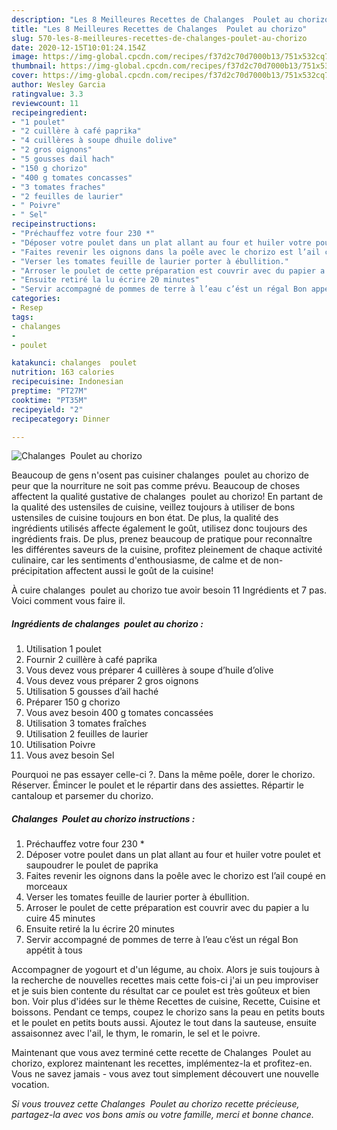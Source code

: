 ```yaml
---
description: "Les 8 Meilleures Recettes de Chalanges  Poulet au chorizo"
title: "Les 8 Meilleures Recettes de Chalanges  Poulet au chorizo"
slug: 570-les-8-meilleures-recettes-de-chalanges-poulet-au-chorizo
date: 2020-12-15T10:01:24.154Z
image: https://img-global.cpcdn.com/recipes/f37d2c70d7000b13/751x532cq70/chalanges-poulet-au-chorizo-photo-principale-de-la-recette.jpg
thumbnail: https://img-global.cpcdn.com/recipes/f37d2c70d7000b13/751x532cq70/chalanges-poulet-au-chorizo-photo-principale-de-la-recette.jpg
cover: https://img-global.cpcdn.com/recipes/f37d2c70d7000b13/751x532cq70/chalanges-poulet-au-chorizo-photo-principale-de-la-recette.jpg
author: Wesley Garcia
ratingvalue: 3.3
reviewcount: 11
recipeingredient:
- "1 poulet"
- "2 cuillère à café paprika"
- "4 cuillères à soupe dhuile dolive"
- "2 gros oignons"
- "5 gousses dail hach"
- "150 g chorizo"
- "400 g tomates concasses"
- "3 tomates fraches"
- "2 feuilles de laurier"
- " Poivre"
- " Sel"
recipeinstructions:
- "Préchauffez votre four 230 *"
- "Déposer votre poulet dans un plat allant au four et huiler votre poulet et saupoudrer le poulet de paprika"
- "Faites revenir les oignons dans la poêle avec le chorizo est l’ail coupé en morceaux"
- "Verser les tomates feuille de laurier porter à ébullition."
- "Arroser le poulet de cette préparation est couvrir avec du papier a lu cuire 45 minutes"
- "Ensuite retiré la lu écrire 20 minutes"
- "Servir accompagné de pommes de terre à l’eau c’ést un régal Bon appétit à tous"
categories:
- Resep
tags:
- chalanges
- 
- poulet

katakunci: chalanges  poulet 
nutrition: 163 calories
recipecuisine: Indonesian
preptime: "PT27M"
cooktime: "PT35M"
recipeyield: "2"
recipecategory: Dinner

---
```



![Chalanges  Poulet au chorizo](https://img-global.cpcdn.com/recipes/f37d2c70d7000b13/751x532cq70/chalanges-poulet-au-chorizo-photo-principale-de-la-recette.jpg)

Beaucoup de gens n'osent pas cuisiner chalanges  poulet au chorizo de peur que la nourriture ne soit pas comme prévu. Beaucoup de choses affectent la qualité gustative de chalanges  poulet au chorizo! En partant de la qualité des ustensiles de cuisine, veillez toujours à utiliser de bons ustensiles de cuisine toujours en bon état. De plus, la qualité des ingrédients utilisés affecte également le goût, utilisez donc toujours des ingrédients frais. De plus, prenez beaucoup de pratique pour reconnaître les différentes saveurs de la cuisine, profitez pleinement de chaque activité culinaire, car les sentiments d'enthousiasme, de calme et de non-précipitation affectent aussi le goût de la cuisine!

<!--inarticleads1-->

À cuire chalanges  poulet au chorizo tue avoir besoin 11 Ingrédients et 7 pas. Voici comment vous faire il.

##### Ingrédients de chalanges  poulet au chorizo :

1. Utilisation 1 poulet
1. Fournir 2 cuillère à café paprika
1. Vous devez vous préparer 4 cuillères à soupe d’huile d’olive
1. Vous devez vous préparer 2 gros oignons
1. Utilisation 5 gousses d’ail haché
1. Préparer 150 g chorizo
1. Vous avez besoin 400 g tomates concassées
1. Utilisation 3 tomates fraîches
1. Utilisation 2 feuilles de laurier
1. Utilisation  Poivre
1. Vous avez besoin  Sel


Pourquoi ne pas essayer celle-ci ?. Dans la même poêle, dorer le chorizo. Réserver. Émincer le poulet et le répartir dans des assiettes. Répartir le cantaloup et parsemer du chorizo. 

<!--inarticleads2-->

##### Chalanges  Poulet au chorizo instructions :

1. Préchauffez votre four 230 *
1. Déposer votre poulet dans un plat allant au four et huiler votre poulet et saupoudrer le poulet de paprika
1. Faites revenir les oignons dans la poêle avec le chorizo est l’ail coupé en morceaux
1. Verser les tomates feuille de laurier porter à ébullition.
1. Arroser le poulet de cette préparation est couvrir avec du papier a lu cuire 45 minutes
1. Ensuite retiré la lu écrire 20 minutes
1. Servir accompagné de pommes de terre à l’eau c’ést un régal Bon appétit à tous


Accompagner de yogourt et d&#39;un légume, au choix. Alors je suis toujours à la recherche de nouvelles recettes mais cette fois-ci j&#39;ai un peu improviser et je suis bien contente du résultat car ce poulet est très goûteux et bien bon. Voir plus d&#39;idées sur le thème Recettes de cuisine, Recette, Cuisine et boissons. Pendant ce temps, coupez le chorizo sans la peau en petits bouts et le poulet en petits bouts aussi. Ajoutez le tout dans la sauteuse, ensuite assaisonnez avec l&#39;ail, le thym, le romarin, le sel et le poivre. 

<!--inarticleads1-->

<p>
Maintenant que vous avez terminé cette recette de Chalanges  Poulet au chorizo, explorez maintenant les recettes, implémentez-la et profitez-en. Vous ne savez jamais - vous avez tout simplement découvert une nouvelle vocation.
</p>

<p>
<i>Si vous trouvez cette Chalanges  Poulet au chorizo recette précieuse, partagez-la avec vos bons amis ou votre famille, merci et bonne chance.</i>
</p>
